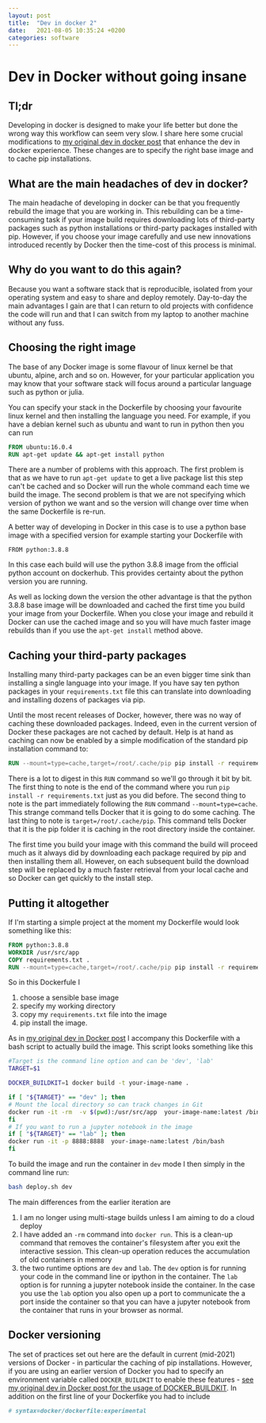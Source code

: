 ```yaml
---
layout: post
title:  "Dev in docker 2"
date:   2021-08-05 10:35:24 +0200
categories: software
---
```

# Dev in Docker without going insane

## Tl;dr
Developing in docker is designed to make your life better but done the wrong way this workflow can seem very slow. I share here some crucial modifications to [my original dev in docker post](https://braaannigan.github.io/software/2020/07/26/dev_in_docker.html) that enhance the dev in docker experience. These changes are to specify the right base image and to cache pip installations.

## What are the main headaches of dev in docker?

The main headache of developing in docker can be that you frequently rebuild the image that you are working in. This rebuilding can be a time-consuming task if your image build requires downloading lots of third-party packages such as python installations or third-party packages installed with pip. However, if you choose your image carefully and use new innovations introduced recently by Docker then the time-cost of this process is minimal.

## Why do you want to do this again? 

Because you want a software stack that is reproducible, isolated from your operating system and easy to share and deploy remotely. Day-to-day the main advantages I gain are that I can return to old projects with confidence the code will run and that I can switch from my laptop to another machine without any fuss. 

## Choosing the right image

The base of any Docker image is some flavour of linux kernel be that ubuntu, alpine, arch and so on. However, for your particular application you may know that your software stack will focus around a particular language such as python or julia. 

You can specify your stack in the Dockerfile by choosing your favourite linux kernel and then installing the language you need. For example, if you have a debian kernel such as ubuntu and want to run in python then you can run 
```Dockerfile
FROM ubuntu:16.0.4
RUN apt-get update && apt-get install python
```

There are a number of problems with this approach. The first problem is that as we have to run ```apt-get update``` to get a live package list this step can't be cached and so Docker will run the whole command each time we build the image. The second problem is that we are not specifying which version of python we want and so the version will change over time when the same Dockerfile is re-run.

A better way of developing in Docker in this case is to use a python base image with a specified version for example starting your Dockerfile with

```
FROM python:3.8.8
```
In this case each build will use the python 3.8.8 image from the official python account on dockerhub. This provides certainty about the python version you are running.  

As well as locking down the version the other advantage is that the python 3.8.8 base image will be downloaded and cached the first time you build your image from your Dockerfile. When you close your image and rebuild it Docker can use the cached image and so you will have much faster image rebuilds than if you use the ```apt-get install``` method above.

## Caching your third-party packages
Installing many third-party packages can be an even bigger time sink than installing a single language into your image. If you have say ten python packages in your `requirements.txt` file this can translate into downloading and installing dozens of packages via pip.

Until the most recent releases of Docker, however, there was no way of caching these downloaded packages. Indeed, even in the current version of Docker these packages are not cached by default. Help is at hand as caching can now be enabled by a simple modification of the standard pip installation command to:
```Dockerfile
RUN --mount=type=cache,target=/root/.cache/pip pip install -r requirements.txt
```
There is a lot to digest in this `RUN` command so we'll go through it bit by bit. The first thing to note is the end of the command where you run `pip install -r requirements.txt` just as you did before. The second thing to note is the part immediately following the `RUN` command `--mount=type=cache`. This strange command tells Docker that it is going to do some caching. The last thing to note is `target=/root/.cache/pip`. This command tells Docker that it is the pip folder it is caching in the root directory inside the container.

The first time you build your image with this command the build will proceed much as it always did by downloading each package required by pip and then installing them all.  However, on each subsequent build the download step will be replaced by a much faster retrieval from your local cache and so Docker can get quickly to the install step.

## Putting it altogether

If I'm starting a simple project at the moment my Dockerfile would look something like this:
```Dockerfile
FROM python:3.8.8
WORKDIR /usr/src/app
COPY requirements.txt .
RUN --mount=type=cache,target=/root/.cache/pip pip install -r requirements.txt
```

So in this Dockerfule I 
1. choose a sensible base image
2. specify my working directory 
3. copy my `requirements.txt` file into the image
4. pip install the image. 

As in [my original dev in Docker post](https://braaannigan.github.io/software/2020/07/26/dev_in_docker.html) I accompany this Dockerfile with a bash script to actually build the image. This script looks something like this
```bash
#Target is the command line option and can be 'dev', 'lab'
TARGET=$1

DOCKER_BUILDKIT=1 docker build -t your-image-name .

if [ "${TARGET}" == "dev" ]; then
# Mount the local directory so can track changes in Git
docker run -it -rm  -v $(pwd):/usr/src/app  your-image-name:latest /bin/bash
fi
# If you want to run a jupyter notebook in the image
if [ "${TARGET}" == "lab" ]; then
docker run -it -p 8888:8888  your-image-name:latest /bin/bash
fi
```
To build the image and run the container in `dev` mode I then simply in the command line run:
```bash
bash deploy.sh dev
```

The main differences from the earlier iteration are 
1. I am no longer using multi-stage builds unless I am aiming to do a cloud deploy 
2. I have added an `-rm` command into `docker run`. This is a clean-up command that removes the container's filesystem after you exit the interactive session. This clean-up operation reduces the accumulation of old containers in memory 
3. the two runtime options are `dev` and `lab`. The `dev` option is for running your code in the command line or ipython in the container. The `lab` option is for running a jupyter notebook inside the container. In the case you use the `lab` option you also open up a port to communicate the a port inside the container so that you can have a jupyter notebook from the container that runs in your browser as normal. 

## Docker versioning

The set of practices set out here are the default in current (mid-2021) versions of Docker - in particular the caching of pip installations. However, if you are using an earlier version of Docker you had to specify an environment variable called `DOCKER_BUILDKIT` to enable these features - [see my original dev in Docker post for the usage of DOCKER_BUILDKIT](https://braaannigan.github.io/software/2020/07/26/dev_in_docker.html). In addition on the first line of your Dockerfike you had to include
```Dockerfile
# syntax=docker/dockerfile:experimental
```



